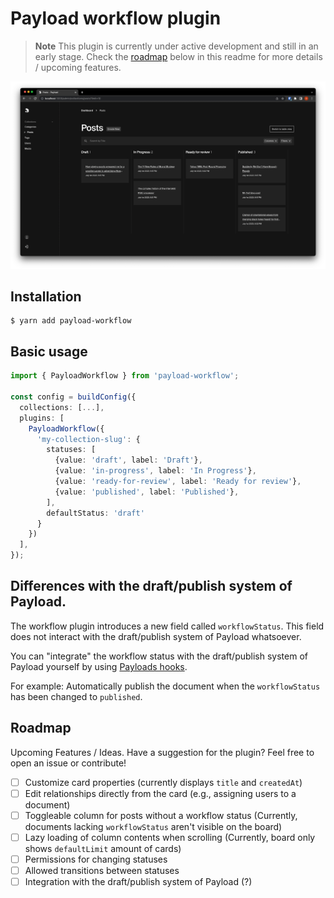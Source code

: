 # Payload workflow plugin
> **Note**
> This plugin is currently under active development and still in an early stage.
> Check the [roadmap](#roadmap) below in this readme for more details / upcoming features.

![Preview Image](./preview.png)

## Installation
```shell
$ yarn add payload-workflow
```

## Basic usage
```typescript
import { PayloadWorkflow } from 'payload-workflow';

const config = buildConfig({
  collections: [...],
  plugins: [
    PayloadWorkflow({
      'my-collection-slug': {
        statuses: [
          {value: 'draft', label: 'Draft'},
          {value: 'in-progress', label: 'In Progress'},
          {value: 'ready-for-review', label: 'Ready for review'},
          {value: 'published', label: 'Published'},
        ],
        defaultStatus: 'draft'
      }
    })
  ],
});
```

## Differences with the draft/publish system of Payload.
The workflow plugin introduces a new field called `workflowStatus`. This field does not interact with the draft/publish system of Payload whatsoever.

You can "integrate" the workflow status with the draft/publish system of Payload yourself by using [Payloads hooks](https://payloadcms.com/docs/hooks/overview).

For example: Automatically publish the document when the `workflowStatus` has been changed to `published`.

<h2 id="roadmap">Roadmap</h3>
Upcoming Features / Ideas. Have a suggestion for the plugin? Feel free to open an issue or contribute!

- [ ] Customize card properties (currently displays `title` and `createdAt`)
- [ ] Edit relationships directly from the card (e.g., assigning users to a document)
- [ ] Toggleable column for posts without a workflow status (Currently, documents lacking `workflowStatus` aren't visible on the board)
- [ ] Lazy loading of column contents when scrolling (Currently, board only shows `defaultLimit` amount of cards)
- [ ] Permissions for changing statuses
- [ ] Allowed transitions between statuses
- [ ] Integration with the draft/publish system of Payload (?)